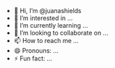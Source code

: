 - 👋 Hi, I’m @juanashields
- 👀 I’m interested in ...
- 🌱 I’m currently learning ...
- 💞️ I’m looking to collaborate on ...
- 📫 How to reach me ...
- 😄 Pronouns: ...
- ⚡ Fun fact: ...

<!---
juanashields/juanashields is a ✨ special ✨ repository because its `README.md` (this file) appears on your GitHub profile.
You can click the Preview link to take a look at your changes.
--->
